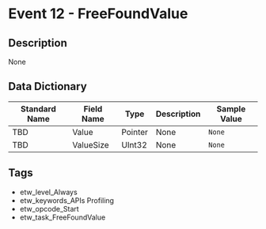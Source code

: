 # Event 12 - FreeFoundValue

## Description
None

## Data Dictionary
|Standard Name|Field Name|Type|Description|Sample Value|
|---|---|---|---|---|
|TBD|Value|Pointer|None|`None`|
|TBD|ValueSize|UInt32|None|`None`|

## Tags
* etw_level_Always
* etw_keywords_APIs Profiling
* etw_opcode_Start
* etw_task_FreeFoundValue